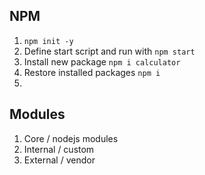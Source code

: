 ## NPM 
 1. `npm init -y`
 2. Define start script and run with `npm start`
 3. Install new package `npm i calculator`
 4. Restore installed packages `npm i`
 5. 

## Modules
 1. Core / nodejs modules
 2. Internal / custom
 3. External / vendor
